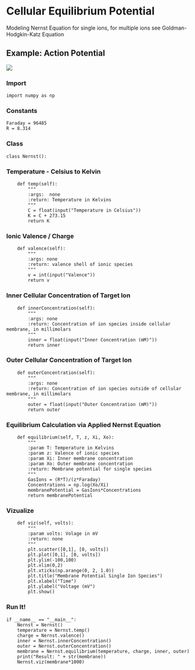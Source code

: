 # Cellular Equilibrium Potential
Modeling Nernst Equation for single ions, for multiple ions see Goldman-Hodgkin-Katz Equation

## Example: Action Potential 
<img src="https://github.com/ajh1143/CellularEquilibriumPotential/blob/master/img/ap.jpg" class="inline"/><br>

### Import
```Python3
import numpy as np
```

### Constants
```Python3
Faraday = 96485
R = 8.314
```

### Class
```Python3
class Nernst():
```


### Temperature - Celsius to Kelvin
```Python3
    def temp(self):
        """
        :args:  none
        :return: Temperature in Kelvins
        """
        C = float(input("Temperature in Celsius"))
        K = C + 273.15
        return K
```

### Ionic Valence / Charge
```Python3
    def valence(self):
        """
        :args: none
        :return: valence shell of ionic species
        """
        v = int(input("Valence"))
        return v
```

### Inner Cellular Concentration of Target Ion
```Python3
    def innerConcentration(self):
        """
        :args: none
        :return: Concentration of ion species inside cellular membrane, in millimolars 
        """
        inner = float(input("Inner Concentration (mM)"))
        return inner
```

### Outer Cellular Concentration of Target Ion
```Python3
    def outerConcentration(self):
        """
        :args: none
        :return: Concentration of ion species outside of cellular membrane, in millimolars 
        """
        outer = float(input("Outer Concentration (mM)"))
        return outer
```

### Equilibrium Calculation via Applied Nernst Equation
```Python3
    def equilibrium(self, T, z, Xi, Xo):
        """
        :param T: Temperature in Kelvins
        :param z: Valence of ionic species
        :param Xi: Inner membrane concentration
        :param Xo: Outer membrane concentration
        :return: Membrane potential for single species
        """
        GasIons = (R*T)/(z*Faraday)
        Concentrations = np.log(Xo/Xi)
        membranePotential = GasIons*Concentrations
        return membranePotential
```

### Vizualize 
```Python3
    def viz(self, volts):
        """
        :param volts: Volage in mV
        :return: none
        """
        plt.scatter([0,1], [0, volts])
        plt.plot([0,1], [0, volts])
        plt.ylim(-100,100)
        plt.xlim(0,2)
        plt.xticks(np.arange(0, 2, 1.0))
        plt.title("Membrane Potential Single Ion Species")
        plt.xlabel("Time")
        plt.ylabel("Voltage (mV")
        plt.show()
```

### Run It!
```Python3
if __name__ == "__main__":
    Nernst = Nernst()
    temperature = Nernst.temp()
    charge = Nernst.valence()
    inner = Nernst.innerConcentration()
    outer = Nernst.outerConcentration()
    membrane = Nernst.equilibrium(temperature, charge, inner, outer)
    print("Result: " + str(membrane))
    Nernst.viz(membrane*1000)
```


